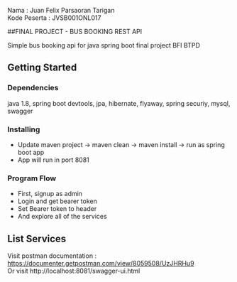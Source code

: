 Nama 			: Juan Felix Parsaoran Tarigan</br>
Kode Peserta 	: JVSB001ONL017


##FINAL PROJECT - BUS BOOKING REST API

Simple bus booking api for java spring boot final project BFI BTPD

## Getting Started

### Dependencies

java 1.8, spring boot devtools, jpa, hibernate, flyaway, spring securiy, mysql, swagger

### Installing

* Update maven project -> maven clean -> maven install -> run as spring boot app
* App will run in port 8081

### Program Flow

* First, signup as admin
* Login and get bearer token
* Set Bearer token to header
* And explore all of the services

## List Services

Visit postman documentation : https://documenter.getpostman.com/view/8059508/UzJHRHu9</br>
Or visit http://localhost:8081/swagger-ui.html